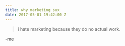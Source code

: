 ```yaml
---
title: why marketing sux
date: 2017-05-01 19:42:00 Z
---
```


> i hate marketing because they do no actual work.

-me

